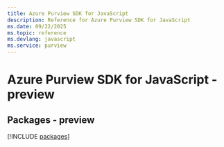```yaml
---
title: Azure Purview SDK for JavaScript
description: Reference for Azure Purview SDK for JavaScript
ms.date: 09/22/2025
ms.topic: reference
ms.devlang: javascript
ms.service: purview
---
```

# Azure Purview SDK for JavaScript - preview
## Packages - preview
[!INCLUDE [packages](purview-index.md)]